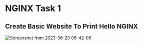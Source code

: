 # NGINX Task 1
## Create Basic Website To Print Hello NGINX
![Screenshot from 2023-06-20 06-42-06](https://github.com/amrabunemr98/Sprints-tasks/assets/128842547/2017d22c-92b9-4cb0-b0bf-0f20f8d1e600)


